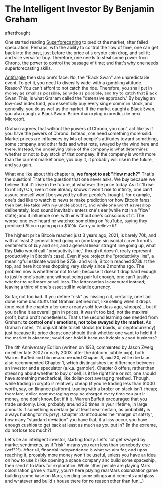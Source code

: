 # The Intelligent Investor By Benjamin Graham
afterthought

One started reading [Superforecasting](https://www.amazon.com/Superforecasting-Science-Prediction-Philip-Tetlock-ebook/dp/B00RKO6MS8) to predict the market, after failed speculation. Perhaps, with the ability to control the flow of time, one can get back into the past, just before the price of a crypto coin drop, and sell it; and vice versa for buy. Therefore, one needs to steal some power from Chrono, the power to control the passage of time; and that's why one needs superforecasting skills. 

[Antifragile](https://www.amazon.com/gp/product/1400067820/ref=as_li_qf_asin_il_tl?ie=UTF8&creative=9325&creativeASIN=1400067820&linkId=d0d28d2424326ff3226ed525c676f24d) then slap one's face. No, the "Black Swan" are unpredictable event. To get it, you need to diversify wide, with a gambling attitude. Reason? You can't afford to not catch the ride. Therefore, you shall put in money as small as possible, as wide as possible, and try to catch that Black Swan. This, is what Graham called the "defensive approach." By buying an low-cost index fund, you essentially buy every single common stock, and generally, you do as well as the market. If the market caught a Black Swan, you also caught a Black Swan. Better than trying to predict the next Microsoft. 

Graham agrees, that without the powers of Chrono, you can't act like as if you have the powers of Chrono. Instead, one need something more solid. Market prices are influences by lots of people's attitudes toward something, some company, and other fads and what nots, swayed by the wind here and there. Instead, the underlying value of the company is what determines whether or not to buy stock of that company. If the company is worth more than the current market price, you buy it, it probably will rise in the future, and you gain. 

What one like about this chapter is, **we forgot to ask "How much?"** That's the question! That's the question that one never asks. We buy because we believe that it'll rise in the future, at whatever the price today. As if it'll rise to infinity! Oh, even if one already knows it won't rise to infinity, one can't assure oneself won't be swayed by other people's thought. For example, one's dad like to watch to news to make prediction for how Bitcoin fares; then bet. He talks with my uncle about it, and while one won't eavesdrop deliberately, loud sound inevitably enters one's ear (while not in a "flow" state); and it influence one, with or without one's conscious of it. The worse, one ever heard he watched something on YouTube, saying they predicted Bitcoin going up to $100k. Can you believe it? 

The highest price Bitcoin reached just 3 years ago, 2021, is barely 70k, and with at least 2 general trend going on (one large sinusoidal curve from its sentiments of buy and sell, and a general linear straight line going up, what Ray Dalio would call "productivity line," though it doesn't really represent productivity in Bitcoin's case). Even if you project the "productivity line", a meaningful estimate would be $75k; and voilà, Bitcoin reached $73k at the top, and here it comes dropping very slowly since 2 months ago. The problem now is whether or not to sell; because it doesn't drop hard enough to justify one's pain; and without being painful enough, one can't justify whether to sell more or sell less. The latter action is executed instead; leaving a third of one's asset still in volatile currency. 

So far, not too bad. If you define "risk" as missing out, certainly, one had done some bad stuffs that Graham defined not, like selling when it drops (one read the chapter after one already sold few days ago, whoops)... but if you define it as overall gain in prices, it wasn't too bad, not the maximal profit, but a profit nonetheless. That's the second learning one needed from Graham: **to control one's emotions, not to be swayed by the market.** As Graham notes, it's unjustifiable to sell stocks (or bonds, or cryptocurrency) just because its price drops; one should think whether one want to hold it if the market is absence; would one hold it because it deals a good business? 

The 4th Anniversary Edition (written on 1973, commented by Jason Zweig on either late 2002 or early 2003, after the dotcom bubble pop), both Warren Buffett and him recommended Chapter 8, and 20, while the latter also recommended Chapter 1, which distinguishes the difference between an investor and a speculator (a.k.a. gambler). Chapter 8 offers, rather than stressing about whether to buy or sell, is it the right time or not, one should have something mechanical, like dollar-cost averaging method. Though, while trading in crypto is relatively cheap (if you're trading less than $1000 worth, say, on Binance platform), trading with a broker on stock isn't cheap; therefore, dollar-cost averaging may be charged every time you put in money, one don't know. But if it is, Warren Buffett encouraged that you trade seldomly. Like, probably around 20 times in your lifetime, in large amounts if something is certain (or at least near certain, as probability is always hunting for its prey). Chapter 20 introduces the "margin of safety", how many "standard deviation" you have that, if a loss occur, you have enough cushion to get back at least as much as you put in? (In the extreme, do not lose too much?)

Let's be an intelligent investor, starting today. Let's not get swayed by market sentiments, as if "risk" means you earn less than somebody else (wtf???). After all, financial independence is what we aim for; and upon reaching it, probably more money won't be useful, unless you have an idea on how to use it (like opening a space company and build some spaceship, then send it to Mars for exploration. While other people are playing Mars colonization game virtually, you're here playing real Mars colonization game building some base on Mars, sending some pilings and cements and glass and whatever and build a house there for no reason other than fun...)